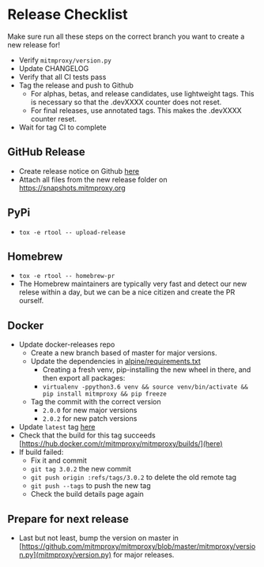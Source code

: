 # Release Checklist

Make sure run all these steps on the correct branch you want to create a new release for!
- Verify `mitmproxy/version.py`
- Update CHANGELOG
- Verify that all CI tests pass
- Tag the release and push to Github
  - For alphas, betas, and release candidates, use lightweight tags.
    This is necessary so that the .devXXXX counter does not reset.
  - For final releases, use annotated tags.
    This makes the .devXXXX counter reset.
- Wait for tag CI to complete

## GitHub Release
- Create release notice on Github [here](https://github.com/mitmproxy/mitmproxy/releases/new)
- Attach all files from the new release folder on https://snapshots.mitmproxy.org

## PyPi
- `tox -e rtool -- upload-release`

## Homebrew
- `tox -e rtool -- homebrew-pr`
- The Homebrew maintainers are typically very fast and detect our new relese within a day, but we can be a nice citizen and create the PR ourself.

## Docker
- Update docker-releases repo
  - Create a new branch based of master for major versions.
  - Update the dependencies in [alpine/requirements.txt](https://github.com/mitmproxy/docker-releases/commit/3d6a9989fde068ad0aea257823ac3d7986ff1613#diff-9b7e0eea8ae74688b1ac13ea080549ba)
    * Creating a fresh venv, pip-installing the new wheel in there, and then export all packages:
    * `virtualenv -ppython3.6 venv && source venv/bin/activate && pip install mitmproxy && pip freeze`
  - Tag the commit with the correct version
    * `2.0.0` for new major versions
    * `2.0.2` for new patch versions
- Update `latest` tag [here](https://hub.docker.com/r/mitmproxy/mitmproxy/~/settings/automated-builds/)
- Check that the build for this tag succeeds [https://hub.docker.com/r/mitmproxy/mitmproxy/builds/](here)
- If build failed:
  - Fix it and commit
  - `git tag 3.0.2` the new commit
  - `git push origin :refs/tags/3.0.2` to delete the old remote tag
  - `git push --tags` to push the new tag
  - Check the build details page again

## Prepare for next release

 - Last but not least, bump the version on master in [https://github.com/mitmproxy/mitmproxy/blob/master/mitmproxy/version.py](mitmproxy/version.py) for major releases.

